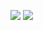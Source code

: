 ![](https://cdn.jsdelivr.net/gh/Pi3-l22/Stardew_Valley_Image/character/2.png)
![](https://cdn.jsdelivr.net/gh/Pi3-l22/Stardew_Valley_Image/character/2-1.png)